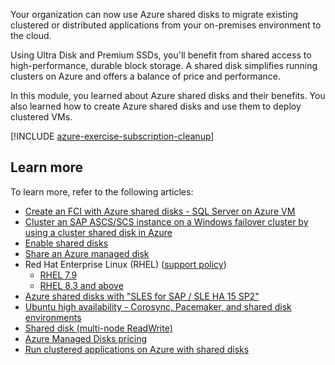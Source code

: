 Your organization can now use Azure shared disks to migrate existing clustered or distributed applications from your on-premises environment to the cloud. 

Using Ultra Disk and Premium SSDs, you'll benefit from shared access to high-performance, durable block storage. A shared disk simplifies running clusters on Azure and offers a balance of price and performance. 

In this module, you learned about Azure shared disks and their benefits. You also learned how to create Azure shared disks and use them to deploy clustered VMs.

[!INCLUDE [azure-exercise-subscription-cleanup](../../../includes/azure-exercise-subscription-cleanup.md)]

## Learn more

To learn more, refer to the following articles:

- [Create an FCI with Azure shared disks - SQL Server on Azure VM](/azure/azure-sql/virtual-machines/windows/failover-cluster-instance-azure-shared-disks-manually-configure?tabs=windows2012)
- [Cluster an SAP ASCS/SCS instance on a Windows failover cluster by using a cluster shared disk in Azure](/azure/virtual-machines/workloads/sap/sap-high-availability-guide-wsfc-shared-disk)
- [Enable shared disks](/azure/virtual-machines/disks-shared-enable?tabs=azure-cli)
- [Share an Azure managed disk](/azure/virtual-machines/disks-shared)
- Red Hat Enterprise Linux (RHEL) ([support policy](https://access.redhat.com/articles/3444601))
    - [RHEL 7.9](https://access.redhat.com/documentation/en-us/red_hat_enterprise_linux/7/html/deploying_red_hat_enterprise_linux_7_on_public_cloud_platforms/configuring-rhel-high-availability-on-azure_cloud-content)
    - [RHEL 8.3 and above](https://access.redhat.com/documentation/en-us/red_hat_enterprise_linux/8/html/deploying_red_hat_enterprise_linux_8_on_public_cloud_platforms/configuring-rhel-high-availability-on-azure_cloud-content)
- [Azure shared disks with "SLES for SAP / SLE HA 15 SP2"](https://www.suse.com/c/azure-shared-disks-excercise-w-sles-for-sap-or-sle-ha/)
- [Ubuntu high availability - Corosync, Pacemaker, and shared disk environments](https://discourse.ubuntu.com/t/ubuntu-high-availability-corosync-pacemaker-shared-disk-environments/14874)
- [Shared disk (multi-node ReadWrite)](https://github.com/kubernetes-sigs/azuredisk-csi-driver/tree/master/deploy/example/sharedisk) 
- [Azure Managed Disks pricing](https://azure.microsoft.com/pricing/details/managed-disks/)
- [Run clustered applications on Azure with shared disks](https://www.youtube.com/watch?v=BRNelyXLQ4o&t=40s)
